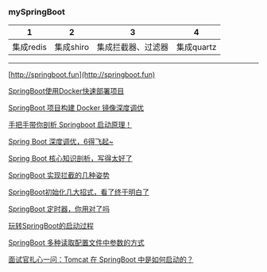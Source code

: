 ### mySpringBoot
| 1         | 2         | 3                  | 4          |
| --------- | --------- | ------------------ | ---------- |
| 集成redis | 集成shiro | 集成拦截器、过滤器 | 集成quartz |



------

[http://springboot.fun](http://springboot.fun)

[SpringBoot使用Docker快速部署项目](https://mp.weixin.qq.com/s/oxX3Qy1pEDHB-ZBeIb5j1A)

[SpringBoot 项目构建 Docker 镜像深度调优](https://mp.weixin.qq.com/s/m4u5eWXiJeo2wjz_w5e5zw)

[手把手带你剖析 Springboot 启动原理！](https://mp.weixin.qq.com/s/78Oso6_yECCk0Rr0tQg-CA)

[Spring Boot 深度调优，6得飞起~](https://mp.weixin.qq.com/s/4DlMT007f8zM6PWPf8y4bQ)

[Spring Boot 核心知识剖析，写得太好了](https://mp.weixin.qq.com/s/MX2YxMASHfz4dr3a4sgFcw)

[SpringBoot 实现拦截的几种姿势](https://mp.weixin.qq.com/s/ZEdBdv7VH2QmHh4NNJcMsg)

[SpringBoot初始化几大招式，看了终于明白了](https://mp.weixin.qq.com/s/YNFFBuokPHfQxcWTbdVfwQ)

[SpringBoot 定时器，你用对了吗](https://mp.weixin.qq.com/s/iRa6og1jnFHtwjTXlD1aKA)

[玩转SpringBoot的启动过程](https://mp.weixin.qq.com/s/qTa6hbOOSFqZ7gV6UnPj4g)

[SpringBoot 多种读取配置文件中参数的方式](https://mp.weixin.qq.com/s/Zes3ILR4t50lCftX7Rebnw)

[面试官扎心一问：Tomcat 在 SpringBoot 中是如何启动的？](https://mp.weixin.qq.com/s/Jh0zv6fkxflWY3IgRL9SvQ)

